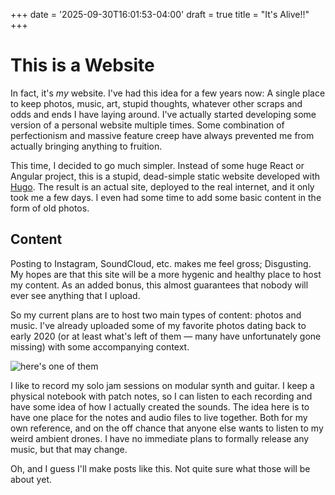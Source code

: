 +++
date = '2025-09-30T16:01:53-04:00'
draft = true
title = "It's Alive!!"
+++

# This is a Website

In fact, it's *my* website. I've had this idea for a few years now: A single place to keep photos, music, art, stupid
thoughts, whatever other scraps and odds and ends I have laying around. I've actually started developing some version of
a personal website multiple times. Some combination of perfectionism and massive feature creep have always prevented me
from actually bringing anything to fruition.

This time, I decided to go much simpler. Instead of some huge React or Angular project, this is a stupid, dead-simple
static website developed with [Hugo](https://gohugo.io/). The result is an actual site, deployed to the real internet,
and it only took me a few days. I even had some time to add some basic content in the form of old photos.

## Content

Posting to Instagram, SoundCloud, etc. makes me feel gross; Disgusting. My hopes are that this site will be a more
hygenic and healthy place to host my content. As an added bonus, this almost guarantees that nobody will ever see
anything that I upload.

So my current plans are to host two main types of content: photos and music. I've already uploaded some of my favorite
photos dating back to early 2020 (or at least what's left of them — many have unfortunately gone missing) with some
accompanying context.

![here's one of them](/photos/EasternMarket.jpg)

I like to record my solo jam sessions on modular synth and guitar. I keep a physical notebook with patch notes, so I can
listen to each recording and have some idea of how I actually created the sounds. The idea here is to have one place for
the notes and audio files to live together. Both for my own reference, and on the off chance that anyone else wants to
listen to my weird ambient drones. I have no immediate plans to formally release any music, but that may change.

Oh, and I guess I'll make posts like this. Not quite sure what those will be about yet.